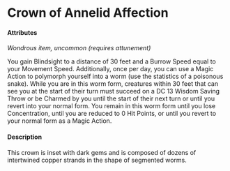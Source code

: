 # Crown of Annelid Affection

#### Attributes

_Wondrous item, uncommon (requires attunement)_

You gain Blindsight to a distance of 30 feet and a Burrow Speed equal to your Movement Speed. Additionally, once per day, you can use a Magic Action to polymorph yourself into a worm (use the statistics of a poisonous snake). While you are in this worm form, creatures within 30 feet that can see you at the start of their turn must succeed on a DC 13 Wisdom Saving Throw or be Charmed by you until the start of their next turn or until you revert into your normal form. You remain in this worm form until you lose Concentration, until you are reduced to 0 Hit Points, or until you revert to your normal form as a Magic Action.

#### Description

This crown is inset with dark gems and is composed of dozens of intertwined copper strands in the shape of segmented worms.
